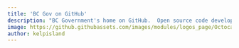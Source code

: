 ```yaml
---
title: 'BC Gov on GitHub'
description: "BC Government's home on GitHub.  Open source code developed by and for the BC Government resides here."
image: https://github.githubassets.com/images/modules/logos_page/Octocat.png
author: kelpisland
---
```

